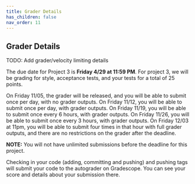 ```yaml
---
title: Grader Details
has_children: false
nav_order: 11
---
```


Grader Details
---
TODO: Add grader/velocity limiting details

The due date for Project 3 is **Friday 4/29 at 11:59 PM**. For project 3, we will be grading
for style, acceptance tests, and your tests for a total of 25 points.

On Friday 11/05, the
grader will be released, and you will be able to submit once per day, with no grader outputs. On
Friday 11/12, you will be able to submit once per day, with grader outputs. On Friday 11/19, you
will be able to submit once every 6 hours, with grader outputs. On Friday 11/26, you will be
able to submit once every 3 hours, with grader outputs. On Friday 12/03 at 11pm, you will be able to
submit four times in that hour with full grader outputs, and there are no restrictions on the grader after the deadline.

**NOTE:** You will not have unlimited submissions before the deadline
for this project.

Checking in your code (adding, committing and pushing) and pushing
tags will submit your code to the autograder on Gradescope.  You can
see your score and details about your submission there.
